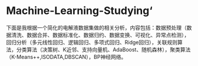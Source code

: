 # Machine-Learning-Studying‘
下面是我根据一个简化的电解液数据集做的相关分析，内容包括：数据预处理（数据清洗、数据合并、数据标准化、数据归约、数据变换、可视化、异常点检测），回归分析（多元线性回归、逻辑回归、多项式回归、Ridge回归），关联规则算法，分类算法（决策树、K近邻、支持向量机、AdaBoost、随机森林），聚类算法（K-Means++,ISODATA,DBSCAN），BP神经网络。
